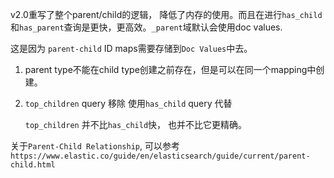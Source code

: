 v2.0重写了整个parent/child的逻辑， 降低了内存的使用。而且在进行`has_child`和`has_parent`查询是更快，更高效。`_parent`域默认会使用doc values.

这是因为 `parent-child` ID maps需要存储到`Doc Values`中去。

1. parent type不能在child type创建之前存在，但是可以在同一个mapping中创建。

2. `top_children` query 移除 使用`has_child` query 代替

   `top_children` 并不比`has_child`快， 也并不比它更精确。


关于`Parent-Child Relationship`, 可以参考`https://www.elastic.co/guide/en/elasticsearch/guide/current/parent-child.html`

